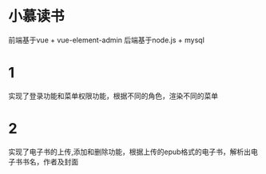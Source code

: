 # 小慕读书
前端基于vue + vue-element-admin
后端基于node.js + mysql
# 1 
实现了登录功能和菜单权限功能，根据不同的角色，渲染不同的菜单
# 2
实现了电子书的上传,添加和删除功能，根据上传的epub格式的电子书，解析出电子书书名，作者及封面
